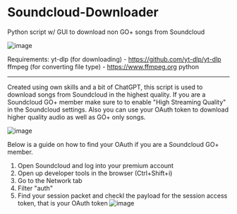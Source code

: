 # Soundcloud-Downloader
Python script w/ GUI to download non GO+ songs from Soundcloud


![image](https://github.com/user-attachments/assets/0c960a0b-eaa0-452c-b214-900c44f30a8e)






Requirements:
yt-dlp (for downloading) - https://github.com/yt-dlp/yt-dlp
ffmpeg (for converting file type) - https://www.ffmpeg.org
python

-------------------------------------------------------------------



Created using own skills and a bit of ChatGPT, this script is used to download songs from Soundcloud in the highest quality.
If you are a Soundcloud GO+ member make sure to to enable "High Streaming Quality" in the Soundcloud settings. Also you can use your OAuth token to download higher quality audio as well as GO+ only songs.

![image](https://github.com/user-attachments/assets/a54fc6e5-59b6-4b78-a2ef-6e578b71a91e)

Below is a guide on how to find your OAuth if you are a Soundcloud GO+ member.

1. Open Soundcloud and log into your premium account
2. Open up developer tools in the browser (Ctrl+Shift+i)
3. Go to the Network tab
4. Filter "auth"
5. Find your session packet and checkl the payload for the session access token, that is your OAuth token
![image](https://github.com/user-attachments/assets/fd75511a-9445-4632-8c33-cf77ded93ba6)
